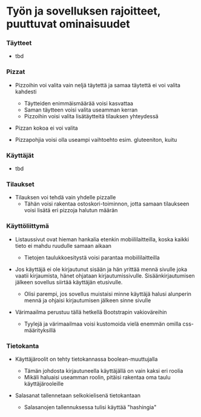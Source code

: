 # Työn ja sovelluksen rajoitteet, puuttuvat ominaisuudet

### Täytteet
- tbd

### Pizzat
- Pizzoihin voi valita vain neljä täytettä ja samaa täytettä ei voi valita kahdesti
  - Täytteiden enimmäismäärää voisi kasvattaa
  - Saman täytteen voisi valita useamman kerran
  - Pizzoihin voisi valita lisätäytteitä tilauksen yhteydessä
- Pizzan kokoa ei voi valita

- Pizzapohjia voisi olla useampi vaihtoehto esim. gluteeniton, kuitu

### Käyttäjät
- tbd

### Tilaukset
- Tilauksen voi tehdä vain yhdelle pizzalle
  - Tähän voisi rakentaa ostoskori-toiminnon, jotta samaan tilaukseen voisi lisätä eri pizzoja halutun määrän

### Käyttöliittymä
- Listaussivut ovat hieman hankalia etenkin mobiililaitteilla, koska kaikki tieto ei mahdu ruudulle samaan aikaan
  - Tietojen taulukkoesitystä voisi parantaa mobiililaitteilla

- Jos käyttäjä ei ole kirjautunut sisään ja hän yrittää mennä sivulle joka vaatii kirjaumista, hänet ohjataan kirjautumissivulle. Sisäänkirjautumisen jälkeen sovellus siirtää käyttäjän etusivulle.
  - Olisi parempi, jos sovellus muistaisi minne käyttäjä halusi alunperin mennä ja ohjaisi kirjautumisen jälkeen sinne sivulle

- Värimaailma perustuu tällä hetkellä Bootstrapin vakioväreihin
  - Tyylejä ja värimaailmaa voisi kustomoida vielä enemmän omilla css-määrityksillä

### Tietokanta
- Käyttäjäroolit on tehty tietokannassa boolean-muuttujalla
  - Tämän johdosta kirjautuneella käyttäjällä on vain kaksi eri roolia
  - Mikäli haluaisi useamman roolin, pitäisi rakentaa oma taulu käyttäjärooleille

- Salasanat tallennetaan selkokielisenä tietokantaan
  - Salasanojen tallennuksessa tulisi käyttää "hashingia"
